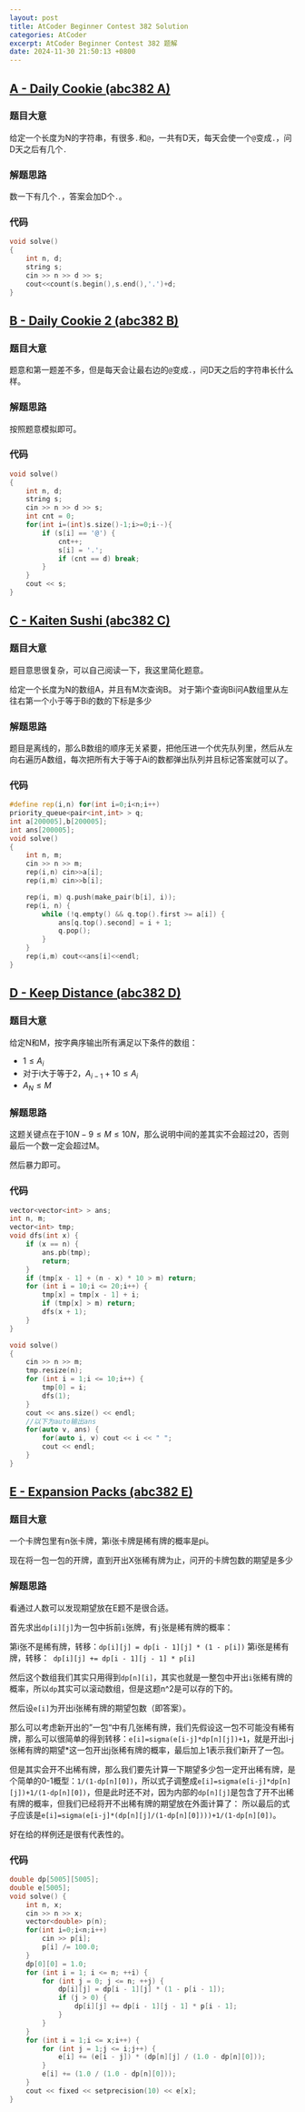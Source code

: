 ```yaml
---
layout: post
title: AtCoder Beginner Contest 382 Solution
categories: AtCoder
excerpt: AtCoder Beginner Contest 382 题解
date: 2024-11-30 21:50:13 +0800
---
```



## [A - Daily Cookie (abc382 A)](https://atcoder.jp/contests/abc382/tasks/abc382_a)
### 题目大意

给定一个长度为N的字符串，有很多`.`和`@`，一共有D天，每天会使一个`@`变成`.`，问D天之后有几个`.`

### 解题思路

数一下有几个`.`，答案会加D个`.`。

### 代码
```cpp
void solve()
{
    int n, d;
    string s;
    cin >> n >> d >> s;
    cout<<count(s.begin(),s.end(),'.')+d;
}
```


## [B - Daily Cookie 2 (abc382 B)](https://atcoder.jp/contests/abc382/tasks/abc382_b)
### 题目大意

题意和第一题差不多，但是每天会让最右边的`@`变成`.`，问D天之后的字符串长什么样。

### 解题思路

按照题意模拟即可。

### 代码
```cpp
void solve()
{
    int n, d;
    string s;
    cin >> n >> d >> s;
    int cnt = 0;
    for(int i=(int)s.size()-1;i>=0;i--){
        if (s[i] == '@') {
            cnt++;
            s[i] = '.';
            if (cnt == d) break;
        }
    }
    cout << s;
}
```


## [C - Kaiten Sushi (abc382 C)](https://atcoder.jp/contests/abc382/tasks/abc382_c)
### 题目大意

题目意思很复杂，可以自己阅读一下，我这里简化题意。

给定一个长度为N的数组A，并且有M次查询B。
对于第i个查询Bi问A数组里从左往右第一个小于等于Bi的数的下标是多少

### 解题思路

题目是离线的，那么B数组的顺序无关紧要，把他压进一个优先队列里，然后从左向右遍历A数组，每次把所有大于等于Ai的数都弹出队列并且标记答案就可以了。

### 代码
```cpp
#define rep(i,n) for(int i=0;i<n;i++)
priority_queue<pair<int,int> > q;
int a[200005],b[200005];
int ans[200005];
void solve()
{
    int n, m;
    cin >> n >> m;
    rep(i,n) cin>>a[i];
    rep(i,m) cin>>b[i];

    rep(i, m) q.push(make_pair(b[i], i));
    rep(i, n) {
        while (!q.empty() && q.top().first >= a[i]) {
            ans[q.top().second] = i + 1;
            q.pop();
        }
    }
    rep(i,m) cout<<ans[i]<<endl;
}
```


## [D - Keep Distance (abc382 D)](https://atcoder.jp/contests/abc382/tasks/abc382_d)
### 题目大意

给定N和M，按字典序输出所有满足以下条件的数组：

- $1 \le A_i$
- 对于i大于等于2，$A_{i-1}+10 \le A_i$
- $A_N \le M$

### 解题思路

这题关键点在于$10N-9 \le M \le 10N$，那么说明中间的差其实不会超过20，否则最后一个数一定会超过M。

然后暴力即可。

### 代码
```cpp
vector<vector<int> > ans;
int n, m;
vector<int> tmp;
void dfs(int x) {
    if (x == n) {
        ans.pb(tmp);
        return;
    }
    if (tmp[x - 1] + (n - x) * 10 > m) return;
    for (int i = 10;i <= 20;i++) {
        tmp[x] = tmp[x - 1] + i;
        if (tmp[x] > m) return;
        dfs(x + 1);
    }
}

void solve()
{
    cin >> n >> m;
    tmp.resize(n);
    for (int i = 1;i <= 10;i++) {
        tmp[0] = i;
        dfs(1);
    }
    cout << ans.size() << endl;
    //以下为auto输出ans
    for(auto v, ans) {
        for(auto i, v) cout << i << " ";
        cout << endl;
    }
}
```


## [E - Expansion Packs (abc382 E)](https://atcoder.jp/contests/abc382/tasks/abc382_e)
### 题目大意

一个卡牌包里有n张卡牌，第i张卡牌是稀有牌的概率是pi。

现在将一包一包的开牌，直到开出X张稀有牌为止，问开的卡牌包数的期望是多少

### 解题思路

看通过人数可以发现期望放在E题不是很合适。

首先求出`dp[i][j]`为一包中拆前`i`张牌，有`j`张是稀有牌的概率：

第i张不是稀有牌，转移：`dp[i][j] = dp[i - 1][j] * (1 - p[i])`
第i张是稀有牌，转移：` dp[i][j] += dp[i - 1][j - 1] * p[i]`

然后这个数组我们其实只用得到`dp[n][i]`，其实也就是一整包中开出`i`张稀有牌的概率，所以`dp`其实可以滚动数组，但是这题n^2是可以存的下的。

然后设`e[i]`为开出i张稀有牌的期望包数（即答案）。

那么可以考虑新开出的”一包“中有几张稀有牌，我们先假设这一包不可能没有稀有牌，那么可以很简单的得到转移：`e[i]=sigma(e[i-j]*dp[n][j])+1`，就是开出i-j张稀有牌的期望*这一包开出j张稀有牌的概率，最后加上1表示我们新开了一包。

但是其实会开不出稀有牌，那么我们要先计算一下期望多少包一定开出稀有牌，是个简单的0-1概型：`1/(1-dp[n][0])`，所以式子调整成`e[i]=sigma(e[i-j]*dp[n][j])+1/(1-dp[n][0])`，但是此时还不对，因为内部的`dp[n][j]`是包含了开不出稀有牌的概率，但我们已经将开不出稀有牌的期望放在外面计算了：
所以最后的式子应该是`e[i]=sigma(e[i-j]*(dp[n][j]/(1-dp[n][0])))+1/(1-dp[n][0])`。

好在给的样例还是很有代表性的。

### 代码
```cpp
double dp[5005][5005];
double e[5005];
void solve() {
    int n, x;
    cin >> n >> x;
    vector<double> p(n);
    for(int i=0;i<n;i++)
        cin >> p[i];
        p[i] /= 100.0;
    }
    dp[0][0] = 1.0;
    for (int i = 1; i <= n; ++i) {
        for (int j = 0; j <= n; ++j) {
            dp[i][j] = dp[i - 1][j] * (1 - p[i - 1]);
            if (j > 0) {
                dp[i][j] += dp[i - 1][j - 1] * p[i - 1];
            }
        }
    }
    for (int i = 1;i <= x;i++) {
        for (int j = 1;j <= i;j++) {
            e[i] += (e[i - j]) * (dp[n][j] / (1.0 - dp[n][0]));
        }
        e[i] += (1.0 / (1.0 - dp[n][0]));
    }
    cout << fixed << setprecision(10) << e[x];
}

```

